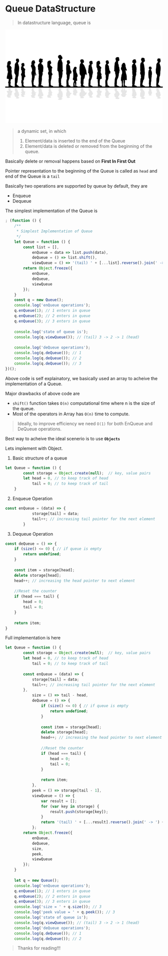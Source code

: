 # Queue DataStructure #

> In datastructure language, queue is

![Queue Figure](https://raw.githubusercontent.com/mohanramphp/understanding-datastructures-in-javascript/master/queue/images/queue.jpg)

> a dynamic set, in which  
>    
> 1. Element/data is inserted to the end of the Queue
> 2. Element/data is deleted or removed from the beginning of the queue.

Basically delete or removal happens based on **First In First Out**

Pointer representation to the beginning of the Queue is called as ```head``` and end of the Queue is a ```tail```

Basically two operations are supported by queue by default, they are 
* Enqueue
* Dequeue

The simplest implementation of the Queue is 
```javascript
; (function () {
    /**
     * Simplest Implementation of Queue
     */
    let Queue = function () {
        const list = [],
            enQueue = data => list.push(data),
            deQueue = () => list.shift(),
            viewQueue = () => '(tail) ' + [...list].reverse().join(' -> ') + ' (head)';
        return Object.freeze({
            enQueue,
            deQueue,
            viewQueue
        });
    }
    const q = new Queue();
    console.log('enQueue operations');
    q.enQueue(1); // 1 enters in queue
    q.enQueue(2); // 2 enters in queue
    q.enQueue(3); // 3 enters in queue

    console.log('state of queue is');
    console.log(q.viewQueue()); // (tail) 3 -> 2 -> 1 (head)

    console.log('deQueue operations');
    console.log(q.deQueue()); // 1
    console.log(q.deQueue()); // 2
    console.log(q.deQueue()); // 3
})();
```
Above code is self explainatory, we basically used an array to acheive the implementation of a Queue.

Major drawbacks of above code are
* ```shift()``` function takes ```O(n)``` computational time where n is the size of the queue.
* Most of the operators in Array has ```O(n)``` time to compute. 

> Ideally, to improve efficiency we need ```O(1)``` for both EnQueue and DeQueue operations.

Best way to acheive the ideal scenerio is to use **```Objects```**

Lets implement with Object.

1. Basic structure of a queue
```javascript
let Queue = function () {
        const storage = Object.create(null);  // key, value pairs
        let head = 0, // to keep track of head
            tail = 0; // to keep track of tail
    }
```

2. Enqueue Operation
```javascript
const enQueue = (data) => {
            storage[tail] = data;
            tail++; // increasing tail pointer for the next element
        }
```

3. Dequeue Operation
```javascript
const deQueue = () => {
    if (size() <= 0) { // if queue is empty
        return undefined;
    }

    const item = storage[head];
    delete storage[head];
    head++; // increasing the head pointer to next element

    //Reset the counter
    if (head === tail) {
        head = 0;
        tail = 0;
    }

    return item;
}
```

Full implementation is here

```javascript
let Queue = function () {
        const storage = Object.create(null);  // key, value pairs
        let head = 0, // to keep track of head
            tail = 0; // to keep track of tail

        const enQueue = (data) => {
            storage[tail] = data;
            tail++; // increasing tail pointer for the next element
        },
            size = () => tail - head,
            deQueue = () => {
                if (size() <= 0) { // if queue is empty
                    return undefined;
                }

                const item = storage[head];
                delete storage[head];
                head++; // increasing the head pointer to next element

                //Reset the counter
                if (head === tail) {
                    head = 0;
                    tail = 0;
                }

                return item;
            },
            peek = () => storage[tail - 1],
            viewQueue = () => {
                var result = [];
                for (var key in storage) {
                    result.push(storage[key]);
                }
                return '(tail) ' + [...result].reverse().join(' -> ') + ' (head)';
            };
        return Object.freeze({
            enQueue,
            deQueue,
            size,
            peek,
            viewQueue
        });
    }

    let q = new Queue();
    console.log('enQueue operations');
    q.enQueue(1); // 1 enters in queue
    q.enQueue(2); // 2 enters in queue
    q.enQueue(3); // 3 enters in queue
    console.log('size = ' + q.size()); // 3
    console.log('peek value = ' + q.peek()); // 3
    console.log('state of queue is');
    console.log(q.viewQueue()); // (tail) 3 -> 2 -> 1 (head)
    console.log('deQueue operations');
    console.log(q.deQueue()); // 1
    console.log(q.deQueue()); // 2
```

> Thanks for reading!!!
